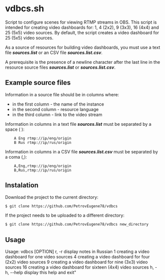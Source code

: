 # vdbcs.sh
Script to configure scenes for viewing RTMP streams in OBS. This script is intended for creating video dashboards for: 1, 4 (2x2), 9 (3x3), 16 (4x4) and 25 (5x5) video sources. By default, the
script creates a video dashboard for 25 (5x5) video sources.

As a source of resources for building video dashboards, you must use a text file ***sources.list*** or an CSV file ***sources.list.csv***.

A prerequisite is the presence of a newline character after the last line in the resource source files ***sources.list*** or ***sources.list.csv***.
## Example source files
Information in a source file should be in columns where:
* in the first column - the name of the instance
* in the second column - resource language
* in the third column - link to the video stream

Information in columns in a text file ***sources.list*** must be separated by a space ( ):
```text
    A Eng rtmp://ip/eng/origin
    B Rus rtmp://ip/rus/origin
```

Information in columns in a CSV file ***sources.list.csv*** must be separated by a coma (,):
```text
    A,Eng,rtmp://ip/eng/origin
    B,Rus,rtmp://ip/rus/origin
```
## Instalation
Download the project to the current directory:
``` bash
$ git clone https://github.com/PetrovEugene78/vdbcs
```
If the project needs to be uploaded to a different directory:
``` bash
$ git clone https://github.com/PetrovEugene78/vdbcs new_directory
```
## Usage
Usage: vdbcs [OPTION]
              r, -r  display notes in Russian
                  1  creating a video dashboard for one video sources
                  4  creating a video dashboard for four (2x2) video sources
                  9  creating a video dashboard for nine (3x3) video sources
                 16  creating a video dashboard for sixteen (4x4) video sources
      h, -h, --help  display this help and exit"